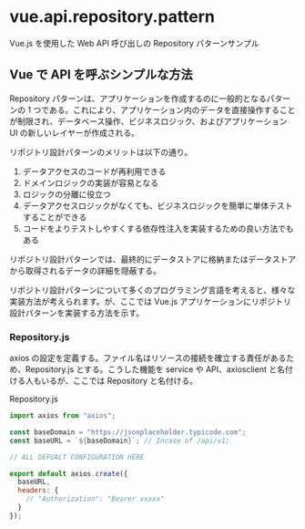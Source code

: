 # vue.api.repository.pattern
Vue.js を使用した Web API 呼び出しの Repository パターンサンプル

## Vue で API を呼ぶシンプルな方法
Repository パターンは、アプリケーションを作成するのに一般的となるパターンの 1 つである。これにより、アプリケーション内のデータを直接操作することが制限され、データベース操作、ビジネスロジック、およびアプリケーション UI の新しいレイヤーが作成される。

リポジトリ設計パターンのメリットは以下の通り。
1. データアクセスのコードが再利用できる
2. ドメインロジックの実装が容易となる
3. ロジックの分離に役立つ
4. データアクセスロジックがなくても、ビジネスロジックを簡単に単体テストすることができる
5. コードをよりテストしやすくする依存性注入を実装するための良い方法でもある

リポジトリ設計パターンでは、最終的にデータストアに格納またはデータストアから取得されるデータの詳細を隠蔽する。

リポジトリ設計パターンについて多くのプログラミング言語を考えると、様々な実装方法が考えられます。が、ここでは Vue.js アプリケーションにリポジトリ設計パターンを実装する方法を示す。

### Repository.js
axios の設定を定義する。ファイル名はリソースの接続を確立する責任があるため、Repository.js とする。こうした機能を service や API、axiosclient と名付ける人もいるが、ここでは Repository と名付ける。

Repository.js
```javascript
import axios from "axios";

const baseDomain = "https://jsonplaceholder.typicode.com";
const baseURL = `${baseDomain}`; // Incase of /api/v1;

// ALL DEFUALT CONFIGURATION HERE

export default axios.create({
  baseURL,
  headers: {
    // "Authorization": "Bearer xxxxx"
  }
});
```
